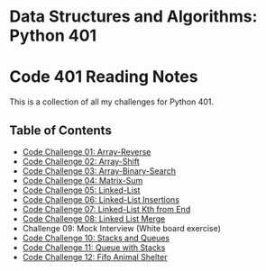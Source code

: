 # Data Structures and Algorithms: Python 401
# Code 401 Reading Notes
This is a collection of all my challenges for Python 401.

## Table of Contents
- [Code Challenge 01: Array-Reverse](dsa/challenges/array_reverse/README.md)
- [Code Challenge 02: Array-Shift](dsa/challenges/array_shift/README.md)
- [Code Challenge 03: Array-Binary-Search](dsa/challenges/array_binary_search/README.md)
- [Code Challenge 04: Matrix-Sum](dsa/challenges/matrix_sum/README.md)
- [Code Challenge 05: Linked-List](dsa/data_structures/linked_list/README.md)
- [Code Challenge 06: Linked-List Insertions](dsa/data_structures/ll_insertions/README.md)
- [Code Challenge 07: Linked-List Kth from End](dsa/data_structures/ll_kth_from_end/README.md)
- [Code Challenge 08: Linked List Merge](dsa/challenges/ll_merge/README.md)
- Challenge 09: Mock Interview (White board exercise)
- [Code Challenge 10: Stacks and Queues](dsa/data_structures/stack_and_queues/README.md)
- [Code Challenge 11: Queue with Stacks](dsa/challenges/queue_with_stacks/README.md)
- [Code Challenge 12: Fifo Animal Shelter](dsa/challenges/fifo_animal_shelter/README.md)
